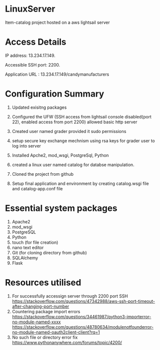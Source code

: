 # LinuxServer
Item-catalog project hosted on a aws lightsail server

# Access Details
IP address: 13.234.17.149.

Accessible SSH port: 2200.

Application URL : 13.234.17.149/candymanufacturers

# Configuration Summary

1. Updated exisitng packages

2. Configured the UFW (SSH access from lightsail console disabled(port 22), enabled access from port 2200)
  allowed basic http server

3. Created user named grader provided it sudo permissions

4. setup secure key exchange mechnism using rsa keys for grader user to log into server

5. Installed Apche2, mod_wsgi, PostgreSql, Python

6. created a linux user named catalog for databse manipulation.

7. Cloned the project from github

8. Setup final application and environment by creating catalog.wsgi file and catalog-app.conf file 

# Essential system packages

1. Apache2
2. mod_wsgi
3. PostgreSQL
4. Python
5. touch (for file creation)
6. nano text editor
7. Git (for cloning directory from github)
8. SQLAlchemy
9. Flask

# Resources utilised

1.  For successfully accessign server through 2200 port SSH
    https://stackoverflow.com/questions/47342988/aws-ssh-port-timeout-after-changing-port-number
2.  Countering package import errors
    https://stackoverflow.com/questions/34461987/python3-importerror-no-module-named-xxxx
    https://stackoverflow.com/questions/48780634/modulenotfounderror-no-module-named-oauth2client-client?rq=1   
3.  No such file or directory error fix
    https://www.pythonanywhere.com/forums/topic/4200/
